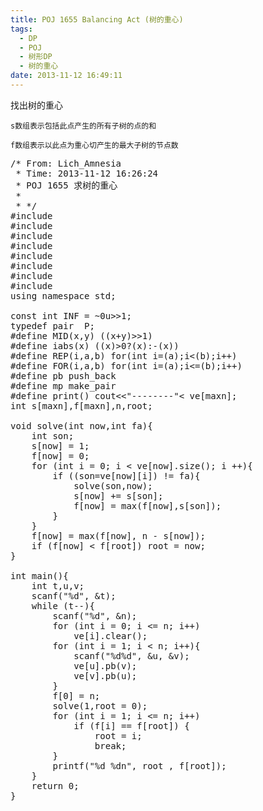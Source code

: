 ```yaml
---
title: POJ 1655 Balancing Act (树的重心)
tags:
  - DP
  - POJ
  - 树形DP
  - 树的重心
date: 2013-11-12 16:49:11
---
```


找出树的重心

	s数组表示包括此点产生的所有子树的点的和

	f数组表示以此点为重心切产生的最大子树的节点数

<pre class="brush:cpp">
/* From: Lich_Amnesia
 * Time: 2013-11-12 16:26:24
 * POJ 1655 求树的重心
 *
 * */
#include <iostream>
#include <cstdio>
#include <algorithm>
#include <cstring>
#include <cmath>
#include <queue>
#include <set>
#include <vector>
using namespace std;

const int INF = ~0u>>1;
typedef pair <int,int> P;
#define MID(x,y) ((x+y)>>1)
#define iabs(x) ((x)>0?(x):-(x))
#define REP(i,a,b) for(int i=(a);i<(b);i++)
#define FOR(i,a,b) for(int i=(a);i<=(b);i++)
#define pb push_back
#define mp make_pair
#define print() cout<<"--------"<<endl

#define maxn 20010
vector<int> ve[maxn];
int s[maxn],f[maxn],n,root;

void solve(int now,int fa){
	int son;
	s[now] = 1;
	f[now] = 0;
	for (int i = 0; i < ve[now].size(); i ++){
		if ((son=ve[now][i]) != fa){
			solve(son,now);
			s[now] += s[son];
			f[now] = max(f[now],s[son]);
		}
	}
	f[now] = max(f[now], n - s[now]);
	if (f[now] < f[root]) root = now;
}

int main(){
	int t,u,v;
	scanf("%d", &t);
	while (t--){
		scanf("%d", &n);
		for (int i = 0; i <= n; i++)
			ve[i].clear();
		for (int i = 1; i < n; i++){
			scanf("%d%d", &u, &v);
			ve[u].pb(v);
			ve[v].pb(u);
		}
		f[0] = n;
		solve(1,root = 0);
		for (int i = 1; i <= n; i++)
			if (f[i] == f[root]) {
				root = i;
				break;
		}
		printf("%d %dn", root , f[root]);
	}
	return 0;
}
</pre>

	 